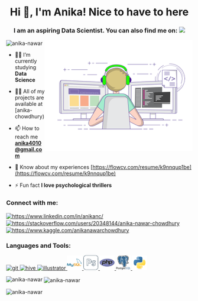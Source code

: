 <h1 align="center">Hi 👋, I'm Anika! Nice to have to here</h1>

<h3 align="center">I am an aspiring Data Scientist. You can also find me on: <a href="https://www.linkedin.com/in/anikanc/)"> <img width="30px" src="https://img.icons8.com/color/48/000000/linkedin.png" ></a></h4>

<img align="right" alt="Coding" width="400" src="https://raw.githubusercontent.com/devSouvik/devSouvik/master/gif3.gif">

<p align="left"> <img src="https://komarev.com/ghpvc/?username=anika-nawar&label=Profile%20views&color=0e75b6&style=flat" alt="anika-nawar" /> </p>

- 👩‍🎓 I’m currently studying **Data Science**

- 👨‍💻 All of my projects are available at [anika-chowdhury)

- 📫 How to reach me **anika4010@gmail.com**

- 📄 Know about my experiences [https://flowcv.com/resume/k9nnqup1be](https://flowcv.com/resume/k9nnqup1be)

- ⚡ Fun fact **I love psychological thrillers**

<h3 align="left">Connect with me:</h3>
<p align="left">
<a href="https://linkedin.com/in/https://www.linkedin.com/in/anikanc/" target="blank"><img align="center" src="https://raw.githubusercontent.com/rahuldkjain/github-profile-readme-generator/master/src/images/icons/Social/linked-in-alt.svg" alt="https://www.linkedin.com/in/anikanc/" height="30" width="40" /></a>
<a href="https://stackoverflow.com/users/https://stackoverflow.com/users/20348144/anika-nawar-chowdhury" target="blank"><img align="center" src="https://raw.githubusercontent.com/rahuldkjain/github-profile-readme-generator/master/src/images/icons/Social/stack-overflow.svg" alt="https://stackoverflow.com/users/20348144/anika-nawar-chowdhury" height="30" width="40" /></a>
<a href="https://kaggle.com/https://www.kaggle.com/anikanawarchowdhury" target="blank"><img align="center" src="https://raw.githubusercontent.com/rahuldkjain/github-profile-readme-generator/master/src/images/icons/Social/kaggle.svg" alt="https://www.kaggle.com/anikanawarchowdhury" height="30" width="40" /></a>
</p>

<h3 align="left">Languages and Tools:</h3>
<p align="left"> <a href="https://git-scm.com/" target="_blank" rel="noreferrer"> <img src="https://www.vectorlogo.zone/logos/git-scm/git-scm-icon.svg" alt="git" width="40" height="40"/> </a> <a href="https://hive.apache.org/" target="_blank" rel="noreferrer"> <img src="https://www.vectorlogo.zone/logos/apache_hive/apache_hive-icon.svg" alt="hive" width="40" height="40"/> </a> <a href="https://www.adobe.com/in/products/illustrator.html" target="_blank" rel="noreferrer"> <img src="https://www.vectorlogo.zone/logos/adobe_illustrator/adobe_illustrator-icon.svg" alt="illustrator" width="40" height="40"/> </a> <a href="https://www.mysql.com/" target="_blank" rel="noreferrer"> <img src="https://raw.githubusercontent.com/devicons/devicon/master/icons/mysql/mysql-original-wordmark.svg" alt="mysql" width="40" height="40"/> </a> <a href="https://www.photoshop.com/en" target="_blank" rel="noreferrer"> <img src="https://raw.githubusercontent.com/devicons/devicon/master/icons/photoshop/photoshop-line.svg" alt="photoshop" width="40" height="40"/> </a> <a href="https://www.php.net" target="_blank" rel="noreferrer"> <img src="https://raw.githubusercontent.com/devicons/devicon/master/icons/php/php-original.svg" alt="php" width="40" height="40"/> </a> <a href="https://www.postgresql.org" target="_blank" rel="noreferrer"> <img src="https://raw.githubusercontent.com/devicons/devicon/master/icons/postgresql/postgresql-original-wordmark.svg" alt="postgresql" width="40" height="40"/> </a> <a href="https://www.python.org" target="_blank" rel="noreferrer"> <img src="https://raw.githubusercontent.com/devicons/devicon/master/icons/python/python-original.svg" alt="python" width="40" height="40"/> </a> </p>

<p><img align="left" src="https://github-readme-stats.vercel.app/api/top-langs?username=anika-nawar&show_icons=true&locale=en&layout=compact" alt="anika-nawar" /></p>

<p>&nbsp;<img align="center" src="https://github-readme-stats.vercel.app/api?username=anika-nawar&show_icons=true&locale=en" alt="anika-nawar" /></p>

<p><img align="center" src="https://github-readme-streak-stats.herokuapp.com/?user=anika-nawar&" alt="anika-nawar" /></p>

